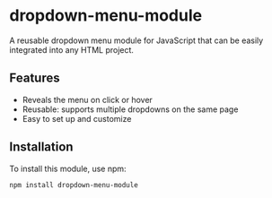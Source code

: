 # dropdown-menu-module

A reusable dropdown menu module for JavaScript that can be easily integrated into any HTML project.

## Features

- Reveals the menu on click or hover
- Reusable: supports multiple dropdowns on the same page
- Easy to set up and customize

## Installation

To install this module, use npm:

```bash
npm install dropdown-menu-module
```
